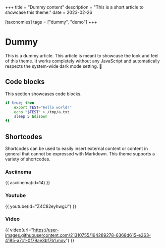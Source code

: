 +++
title = "Dummy content"
description = "This is a short article to showcase this theme."
date = 2023-02-26

[taxonomies]
tags = ["dummy", "demo"]
+++

# Dummy

This is a dummy article. This article is meant to showcase the look and feel of this theme.
It works completely without any JavaScript and automatically respects the system-wide dark mode setting. 🥳

## Code blocks

This section showcases code blocks.

```bash
if true; then
	export TEST="Hello world!"
	echo "$TEST" > /tmp/a.txt
	sleep 5 &disown
fi
```

## Shortcodes

Shortcodes can be used to easily insert external content or content in general that cannot be expressed with Markdown.
This theme supports a variety of shortcodes.

### Asciinema

{{ asciinema(id=14) }}

### Youtube

{{ youtube(id="Z4C82eyhwgU") }}

### Video

{{ video(url="https://user-images.githubusercontent.com/21310755/164289278-6368d615-e363-4185-a7c1-0f79ae3bf7b1.mov") }}
